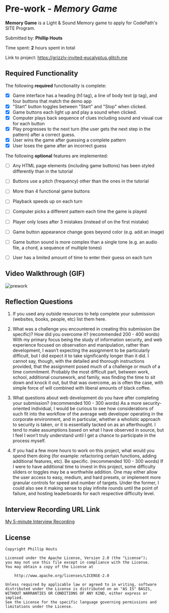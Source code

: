 # Pre-work - *Memory Game*

**Memory Game** is a Light & Sound Memory game to apply for CodePath's SITE Program. 

Submitted by: **Phillip Houts**

Time spent: **2** hours spent in total

Link to project: https://grizzly-invited-eucalyptus.glitch.me


## Required Functionality

The following **required** functionality is complete:

* [x] Game interface has a heading (h1 tag), a line of body text (p tag), and four buttons that match the demo app
* [x] "Start" button toggles between "Start" and "Stop" when clicked. 
* [x] Game buttons each light up and play a sound when clicked. 
* [x] Computer plays back sequence of clues including sound and visual cue for each button
* [x] Play progresses to the next turn (the user gets the next step in the pattern) after a correct guess. 
* [x] User wins the game after guessing a complete pattern
* [x] User loses the game after an incorrect guess

The following **optional** features are implemented:

* [ ] Any HTML page elements (including game buttons) has been styled differently than in the tutorial
* [ ] Buttons use a pitch (frequency) other than the ones in the tutorial
* [ ] More than 4 functional game buttons
* [ ] Playback speeds up on each turn
* [ ] Computer picks a different pattern each time the game is played
* [ ] Player only loses after 3 mistakes (instead of on the first mistake)
* [ ] Game button appearance change goes beyond color (e.g. add an image)
* [ ] Game button sound is more complex than a single tone (e.g. an audio file, a chord, a sequence of multiple tones)
* [ ] User has a limited amount of time to enter their guess on each turn


## Video Walkthrough (GIF)

![prework](https://user-images.githubusercontent.com/99054756/164874632-f0210948-b997-4fa5-8f89-6bb242329371.gif)


## Reflection Questions
1. If you used any outside resources to help complete your submission (websites, books, people, etc) list them here.

2. What was a challenge you encountered in creating this submission (be specific)? How did you overcome it? (recommended 200 - 400 words)
With my primary focus being the study of information security, and web experience focused on observation and manipulation, rather than development, I wasn’t expecting the assignment to be particularly difficult, but I did expect it to take significantly longer than it did. I cannot say, though, with the detailed and thorough instructions provided, that the assignment posed much of a challenge or much of a time commitment. Probably the most difficult part, between work, school, additional coursework, and family, was finding the time to sit down and knock it out, but that was overcome, as is often the case, with simple force of will combined with liberal amounts of black coffee.

3. What questions about web development do you have after completing your submission? (recommended 100 - 300 words)
As a more security-oriented individual, I would be curious to see how considerations of such fit into the workflow of the average web developer operating in the corporate environment, and in particular, whether a wholistic approach to security is taken, or it is essentially tacked on as an afterthought. I tend to make assumptions based on what I have observed in source, but I feel I won’t truly understand until I get a chance to participate in the process myself.

4. If you had a few more hours to work on this project, what would you spend them doing (for example: refactoring certain functions, adding additional features, etc). Be specific. (recommended 100 - 300 words)
If I were to have additional time to invest in this project, some difficulty sliders or toggles may be a worthwhile addition. One may either allow the user access to easy, medium, and hard presets, or implement more granular controls for speed and number of targets. Under the former, I could also see it making sense to play infinite rounds until the point of failure, and hosting leaderboards for each respective difficulty level.


## Interview Recording URL Link

[My 5-minute Interview Recording](your-link-here)


## License

    Copyright Phillip Houts

    Licensed under the Apache License, Version 2.0 (the "License");
    you may not use this file except in compliance with the License.
    You may obtain a copy of the License at

        http://www.apache.org/licenses/LICENSE-2.0

    Unless required by applicable law or agreed to in writing, software
    distributed under the License is distributed on an "AS IS" BASIS,
    WITHOUT WARRANTIES OR CONDITIONS OF ANY KIND, either express or implied.
    See the License for the specific language governing permissions and
    limitations under the License.
